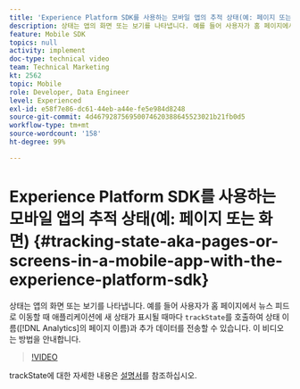 ```yaml
---
title: 'Experience Platform SDK를 사용하는 모바일 앱의 추적 상태(예: 페이지 또는 화면)'
description: 상태는 앱의 화면 또는 보기를 나타냅니다. 예를 들어 사용자가 홈 페이지에서 뉴스 피드로 이동할 때 애플리케이션에 새 상태가 표시될 때마다 “trackState”를 호출하여 상태 이름(Analytics의 페이지 이름)과 추가 데이터를 전송할 수 있습니다. 이 비디오는 방법을 안내합니다.
feature: Mobile SDK
topics: null
activity: implement
doc-type: technical video
team: Technical Marketing
kt: 2562
topic: Mobile
role: Developer, Data Engineer
level: Experienced
exl-id: e58f7e86-dc61-44eb-a44e-fe5e984d8248
source-git-commit: 4d467928756950074620388645523021b21fb0d5
workflow-type: tm+mt
source-wordcount: '158'
ht-degree: 99%

---
```


# Experience Platform SDK를 사용하는 모바일 앱의 추적 상태(예: 페이지 또는 화면) {#tracking-state-aka-pages-or-screens-in-a-mobile-app-with-the-experience-platform-sdk}

상태는 앱의 화면 또는 보기를 나타냅니다. 예를 들어 사용자가 홈 페이지에서 뉴스 피드로 이동할 때 애플리케이션에 새 상태가 표시될 때마다 `trackState`를 호출하여 상태 이름([!DNL Analytics]의 페이지 이름)과 추가 데이터를 전송할 수 있습니다. 이 비디오는 방법을 안내합니다.

>[!VIDEO](https://video.tv.adobe.com/v/26260/?quality=12&learn=on)

trackState에 대한 자세한 내용은 [설명서](https://developer.adobe.com/client-sdks/documentation/getting-started/track-events/#track-app-states-and-screens-for-adobe-analytics)를 참조하십시오.
